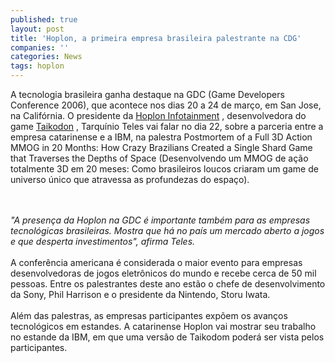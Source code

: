 ```yaml
---
published: true
layout: post
title: 'Hoplon, a primeira empresa brasileira palestrante na CDG'
companies: ''
categories: News
tags: hoplon
---
```

A tecnologia brasileira ganha destaque na GDC (Game Developers Conference 2006), que acontece nos dias 20 a 24 de mar&ccedil;o, em San Jose, na Calif&oacute;rnia. O presidente da <a href="{{ site.baseurl }}/index.php?p=cl&amp;t=19&amp;idd=11">Hoplon Infotainment</a>
, desenvolvedora do game <a href="{{ site.baseurl }}/index.php?p=c&amp;id=48">Taikodon</a>
, Tarqu&iacute;nio Teles vai falar no dia 22, sobre a parceria entre a empresa catarinense e a IBM, na palestra Postmortem of a Full 3D Action MMOG in 20 Months: How Crazy Brazilians Created a Single Shard Game that Traverses the Depths of Space (Desenvolvendo um MMOG de a&ccedil;&atilde;o totalmente 3D em 20 meses: Como brasileiros loucos criaram um game de universo &uacute;nico que atravessa as profundezas do espa&ccedil;o).  <br />
<br />


<br /><span style="font-style: italic;">&quot;A presen&ccedil;a da Hoplon na GDC &eacute; importante tamb&eacute;m para as empresas tecnol&oacute;gicas brasileiras. Mostra que h&aacute; no pa&iacute;s um mercado aberto a jogos e que desperta investimentos&quot;, afirma Teles. </span><br /><br />A confer&ecirc;ncia americana &eacute; considerada o maior evento para empresas desenvolvedoras de jogos eletr&ocirc;nicos do mundo e recebe cerca de 50 mil pessoas. Entre os palestrantes deste ano est&atilde;o o chefe de desenvolvimento da Sony, Phil Harrison e o presidente da Nintendo, Storu Iwata. <br /><br />Al&eacute;m das palestras, as empresas participantes exp&otilde;em os avan&ccedil;os tecnol&oacute;gicos em estandes. A catarinense Hoplon vai mostrar seu trabalho no estande da IBM, em que uma vers&atilde;o de Taikodom poder&aacute; ser vista pelos participantes.
